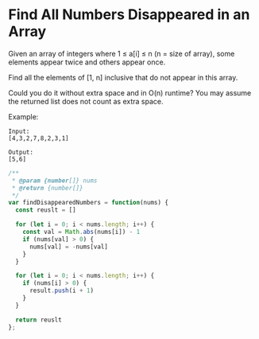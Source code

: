 # Find All Numbers Disappeared in an Array

Given an array of integers where 1 ≤ a[i] ≤ n (n = size of array), some elements appear twice and others appear once.

Find all the elements of [1, n] inclusive that do not appear in this array.

Could you do it without extra space and in O(n) runtime? You may assume the returned list does not count as extra space.

Example:

    Input:
    [4,3,2,7,8,2,3,1]

    Output:
    [5,6]


```JavaScript
/**
 * @param {number[]} nums
 * @return {number[]}
 */
var findDisappearedNumbers = function(nums) {
  const reuslt = []

  for (let i = 0; i < nums.length; i++) {
    const val = Math.abs(nums[i]) - 1
    if (nums[val] > 0) {
      nums[val] = -nums[val]
    }
  }

  for (let i = 0; i < nums.length; i++) {
    if (nums[i] > 0) {
      result.push(i + 1)
    }
  }

  return reuslt
};
```